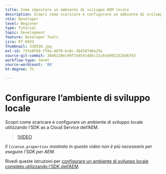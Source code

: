 ```yaml
---
title: Come impostare un ambiente di sviluppo AEM locale
description: Scopri come scaricare e configurare un ambiente di sviluppo locale utilizzando l’SDK as a Cloud Service dell’AEM.
role: Developer
level: Beginner
type: Tutorial
topic: Development
feature: Developer Tools
jira: KT-6933
thumbnail: 330558.jpg
exl-id: 73fe8fb8-ff8a-4070-bc0c-384387d0a25e
source-git-commit: 30d6120ec99f7a95414dbc31c0cb002152bd6763
workflow-type: tm+mt
source-wordcount: '88'
ht-degree: 7%

---
```


# Configurare l’ambiente di sviluppo locale

Scopri come scaricare e configurare un ambiente di sviluppo locale utilizzando l’SDK as a Cloud Service dell’AEM.

>[!VIDEO](https://video.tv.adobe.com/v/330558?quality=12&learn=on)

_Il `license.properties` mostrato in questo video non è più necessario per eseguire l’SDK per AEM._

Rivedi queste istruzioni per [configurare un ambiente di sviluppo locale completo utilizzando l’SDK dell’AEM](https://experienceleague.adobe.com/docs/experience-manager-learn/cloud-service/local-development-environment-set-up/overview.html?lang=it).
